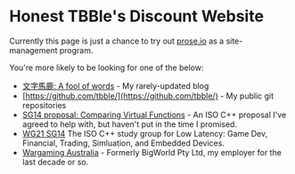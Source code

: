 # Honest TBBle's Discount Website

Currently this page is just a chance to try out [prose.io](http://prose.io/) as a site-management program.

You're more likely to be looking for one of the below:
* [文字馬鹿: A fool of words](https://blog.tbble.org/) - My rarely-updated blog
* [https://github.com/tbble/](https://github.com/tbble/) - My public git repositories
* [SG14 proposal: Comparing Virtual Functions](https://github.com/WG21-SG14/SG14-comparing-virtual-functions) - An ISO C++ proposal I've agreed to help with, but haven't put in the time I promised.
* [WG21 SG14](https://groups.google.com/a/isocpp.org/forum/?fromgroups=#!forum/sg14) The ISO C++ study group for Low Latency: Game Dev, Financial, Trading, Simluation, and Embedded Devices.
* [Wargaming Australia](http://www.bigworldtech.com/) - Formerly BigWorld Pty Ltd, my employer for the last decade or so.
